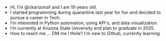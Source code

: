 - Hi, I’m @ckarizona1 and I am 19 years old. 
- I started programming during quarantine last year for fun and decided to pursue a career in Tech.
- I’m interested in Python automation, using API's, and data visualization.
- I’m currently at Arizona State University and plan to graduate in 2025.
- How to reach me ... DM me I think? I'm new to Github, currently learning.
